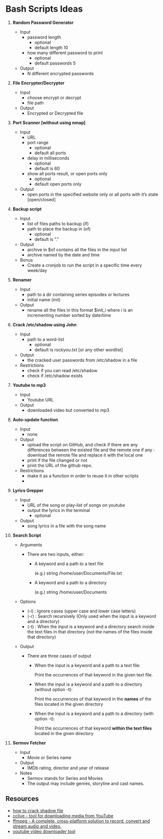 # Bash Scripts Ideas

1. **Random Password Generator**
    - Input
        - password length
            - optional
            - default length 10
        - how many different password to print
            - optional
            - default passwords 5
    - Output
        - N different encrypted passwords
2. **File Encrypter/Decrypter**
    - Input
        - choose encrypt or decrypt
        - file path
    - Output
        - Encrypted or Decrypted file
3. **Port Scanner [without using nmap]**
    - Input
        - URL
        - port range
            - optional
            - default all ports
        - delay in milliseconds
            - optional
            - default is 60
        - show all ports result, or open ports only
            - optional
            - default open ports only
    - Output
        - open ports in the specified website only or all ports with it’s state [open/closed]
4. **Backup script**
    - Input
        - list of files paths to backup (if)
        - path to place the backup in (of)
            - optional
            - default is “.”
    - Output
        - archive in $of contains all the files in the input list
        - archive named by the date and time
    - Bonus
        - Create a cronjob to run the script in a specific time every week/day
5. **Renamer**
    - Input
        - path to a dir containing series episodes or lectures
        - initial name (init)
    - Output
        - rename all the files in this format $init_i where i is an incrementing number sorted by date/time
6. **Crack /etc/shadow using John**
    - Input
        - path to a word-list
            - optional
            - default is rockyou.txt [or any other wordlist]
    - Output
        - the cracked user passwords from /etc/shadow in a file
    - Restrictions
        - check if you can read /etc/shadow
        - check if /etc/shadow exists
7. **Youtube to mp3** 
    - Input
        - Youtube URL
    - Output
        - downloaded video but converted to mp3
8. **Auto-update function**
    - Input
        - none
    - Output
        - upload the script on GitHub, and check if there are any differences between the existed file and the remote one if any : download the remote file and replace it with the local one
        - print if the file changed or not
        - print the URL of the github repo.
    - Restrictions
        - make it as a function in order to reuse it in other scripts
        - 
9. **Lyrics Grepper**
    - Input
        - URL of the song or play-list of songs on youtube
        - output the lyrics in the terminal
            - optional
    - Output
        - song lyrics in a file with the song name

10. **Search Script**
    - Arguments
        - There are two inputs, either:
            - A keyword and a path to a text file

                (e.g.)    string  /home/user/Documents/File.txt

            - A keyword and a path to a directory

                (e.g.)    string  /home/user/Documents

    - Options
        - (-i) : Ignore cases (upper case and lower case letters)
        - (-r) : Search recursively (Only used when the input is a keyword and a directory)
        - (-t) : When the input is a keyword and a directory search inside the text files in that directory (not the names of the files inside that directory)
    - Output
        - There are three cases of output
            - When the input is a keyword and a path to a text file:

                Print the occurrences of that keyword in the given text file.

            - When the input is a keyword and a path to a directory (without option -t):

                Print the occurrences of that keyword in the **names** of the files located in the given directory

            - When the input is a keyword and a path to a directory (with option -t):

                Print the occurrences of that keyword **within the text files** located in the given directory
                
11. **Sermov Fetcher**
    - Input
        - Movie or Series name
    - Output
        - IMDb rating, director and year of release 
    - Notes 
        - Sermov stands for Series and Movies
        - The output may include genres, storyline and cast names. 

## Resources

- [how to crack shadow file](https://null-byte.wonderhowto.com/how-to/crack-shadow-hashes-after-getting-root-linux-system-0186386/)
- [cclive - tool for downloading media from YouTube](http://cclive.sourceforge.net/)
- [ffmpeg - A complete, cross-platform solution to record, convert and stream audio and video.](https://ffmpeg.org/)
- [youtube video downloader tool](https://itsfoss.com/download-youtube-linux/)
